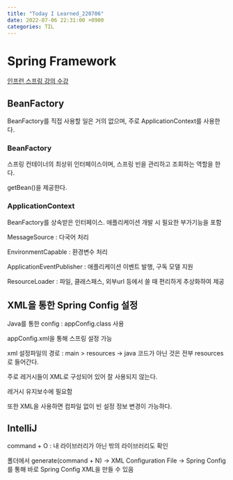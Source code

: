 ```yaml
---
title: "Today I Learned_220706"
date: 2022-07-06 22:31:00 +0900
categories: TIL
---
```


# Spring Framework
[인프런 스프링 강의 수강](https://www.inflearn.com/course/%EC%8A%A4%ED%94%84%EB%A7%81-%ED%95%B5%EC%8B%AC-%EC%9B%90%EB%A6%AC-%EA%B8%B0%EB%B3%B8%ED%8E%B8/dashboard)

## BeanFactory
BeanFactory를 직접 사용할 일은 거의 없으며, 주로 ApplicationContext를 사용한다.

### BeanFactory
스프링 컨테이너의 최상위 인터페이스이며, 스프링 빈을 관리하고 조회하는 역할을 한다.

getBean()을 제공한다.

### ApplicationContext
BeanFactory를 상속받은 인터페이스. 애플리케이션 개발 시 필요한 부가기능을 포함

MessageSource : 다국어 처리

EnvironmentCapable : 환경변수 처리

ApplicationEventPublisher : 애플리케이션 이벤트 발행, 구독 모델 지원

ResourceLoader : 파일, 클래스패스, 외부url 등에서 쓸 때 편리하게 추상화하여 제공

## XML을 통한 Spring Config 설정
Java를 통한 config : appConfig.class 사용

appConfig.xml을 통해 스프링 설정 가능

xml 설정파일의 경로 : main > resources -> java 코드가 아닌 것은 전부 resources로 들어간다.

주로 레거시들이 XML로 구성되어 있어 잘 사용되지 않는다.

레거시 유지보수에 필요함

또한 XML을 사용하면 컴파일 없이 빈 설정 정보 변경이 가능하다.

## IntelliJ
command + O : 내 라이브러리가 아닌 밖의 라이브러리도 확인

폴더에서 generate(command + N) -> XML Configuration File -> Spring Config를 통해 바로 Spring Config XML을 만들 수 있음